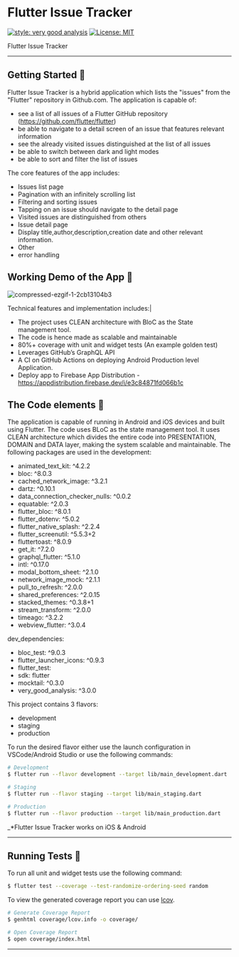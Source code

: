 # Flutter Issue Tracker

[![style: very good analysis][very_good_analysis_badge]][very_good_analysis_link]
[![License: MIT][license_badge]][license_link]


Flutter Issue Tracker

---

## Getting Started 🚀

Flutter Issue Tracker is a hybrid application which lists the "issues" from the "Flutter" repository in Github.com. 
The application is capable of: 

* see a list of all issues of a Flutter GitHub repository (https://github.com/flutter/flutter)
* be able to navigate to a detail screen of an issue that features relevant information
* see the already visited issues distinguished at the list of all issues
* be able to switch between dark and light modes
* be able to sort and filter the list of issues

The core features of the app includes:

* Issues list page
 * Pagination with an infinitely scrolling list
 * Filtering and sorting issues
 * Tapping on an issue should navigate to the detail page 
 * Visited issues are distinguished from others
* Issue detail page
 * Display title,author,description,creation date and other relevant information.
* Other
 * error handling


## Working Demo of the App 🏃

![compressed-ezgif-1-2cb13104b3](https://user-images.githubusercontent.com/77726591/177889527-6c75553c-3662-4d17-9c60-85e623480fe3.gif)


Technical features and implementation includes:|

* The project uses CLEAN architecture with BloC as the State management tool.
* The code is hence made as scalable and maintainable
* 80%+ coverage with unit and widget tests (An example golden test)
* Leverages GitHub’s GraphQL API
* A CI on GitHub Actions on deploying Android Production level Application.
* Deploy app to Firebase App Distribution - https://appdistribution.firebase.dev/i/e3c84871fd066b1c


## The Code elements 🔡

The application is capable of running in Android and iOS devices and built using Flutter. The code uses BLoC as the state management tool. It uses CLEAN architecture which divides the entire code into PRESENTATION, DOMAIN and DATA layer, making the system scalable and maintainable. The following packages are used in the development:

* animated_text_kit: ^4.2.2
* bloc: ^8.0.3
* cached_network_image: ^3.2.1
* dartz: ^0.10.1
* data_connection_checker_nulls: ^0.0.2
* equatable: ^2.0.3
* flutter_bloc: ^8.0.1
* flutter_dotenv: ^5.0.2
* flutter_native_splash: ^2.2.4
* flutter_screenutil: ^5.5.3+2
* fluttertoast: ^8.0.9
* get_it: ^7.2.0
* graphql_flutter: ^5.1.0
* intl: ^0.17.0
* modal_bottom_sheet: ^2.1.0
* network_image_mock: ^2.1.1
* pull_to_refresh: ^2.0.0
* shared_preferences: ^2.0.15
* stacked_themes: ^0.3.8+1
* stream_transform: ^2.0.0
* timeago: ^3.2.2
* webview_flutter: ^3.0.4

dev_dependencies:
* bloc_test: ^9.0.3
* flutter_launcher_icons: ^0.9.3
* flutter_test:
* sdk: flutter
* mocktail: ^0.3.0
* very_good_analysis: ^3.0.0

This project contains 3 flavors:

- development
- staging
- production

To run the desired flavor either use the launch configuration in VSCode/Android Studio or use the following commands:

```sh
# Development
$ flutter run --flavor development --target lib/main_development.dart

# Staging
$ flutter run --flavor staging --target lib/main_staging.dart

# Production
$ flutter run --flavor production --target lib/main_production.dart
```

_\*Flutter Issue Tracker works on iOS & Android

---

## Running Tests 🧪

To run all unit and widget tests use the following command:

```sh
$ flutter test --coverage --test-randomize-ordering-seed random
```

To view the generated coverage report you can use [lcov](https://github.com/linux-test-project/lcov).

```sh
# Generate Coverage Report
$ genhtml coverage/lcov.info -o coverage/

# Open Coverage Report
$ open coverage/index.html
```

---


[coverage_badge]: coverage_badge.svg
[flutter_localizations_link]: https://api.flutter.dev/flutter/flutter_localizations/flutter_localizations-library.html
[internationalization_link]: https://flutter.dev/docs/development/accessibility-and-localization/internationalization
[license_badge]: https://img.shields.io/badge/license-MIT-blue.svg
[license_link]: https://opensource.org/licenses/MIT
[very_good_analysis_badge]: https://img.shields.io/badge/style-very_good_analysis-B22C89.svg
[very_good_analysis_link]: https://pub.dev/packages/very_good_analysis
[very_good_cli_link]: https://github.com/VeryGoodOpenSource/very_good_cli

